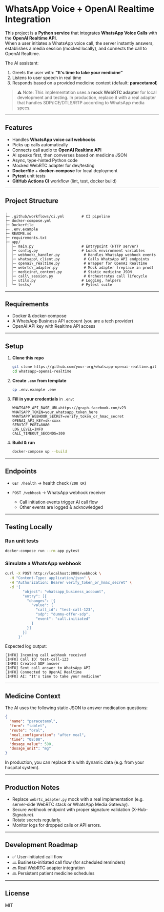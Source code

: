# WhatsApp Voice + OpenAI Realtime Integration

This project is a **Python service** that integrates **WhatsApp Voice Calls** with the **OpenAI Realtime API**.  
When a user initiates a WhatsApp voice call, the server instantly answers, establishes a media session (mocked locally), and connects the call to OpenAI Realtime.  

The AI assistant:
1. Greets the user with: **"It's time to take your medicine"**  
2. Listens to user speech in real time  
3. Responds based on a provided medicine context (default: **paracetamol**)  

> ⚠️ Note: This implementation uses a **mock WebRTC adapter** for local development and testing. In production, replace it with a real adapter that handles SDP/ICE/DTLS/RTP according to WhatsApp media specs.

---

## Features

- Handles **WhatsApp voice call webhooks**
- Picks up calls automatically
- Connects call audio to **OpenAI Realtime API**
- AI speaks first, then converses based on medicine JSON
- Async, type-hinted Python code
- Mocked WebRTC adapter for dev/testing
- **Dockerfile** + **docker-compose** for local deployment
- **Pytest** unit tests
- **GitHub Actions CI** workflow (lint, test, docker build)

---

## Project Structure

```
.
├─ .github/workflows/ci.yml        # CI pipeline
├─ docker-compose.yml
├─ Dockerfile
├─ .env.example
├─ README.md
├─ requirements.txt
├─ app/
│  ├─ main.py                      # Entrypoint (HTTP server)
│  ├─ config.py                    # Loads environment variables
│  ├─ webhook\_handler.py           # Handles WhatsApp webhook events
│  ├─ whatsapp\_client.py           # Calls WhatsApp API endpoints
│  ├─ openai\_realtime.py           # Wrapper for OpenAI Realtime
│  ├─ webrtc\_adapter.py            # Mock adapter (replace in prod)
│  ├─ medicine\_context.py          # Static medicine JSON
│  ├─ call\_session.py              # Orchestrates call lifecycle
│  ├─ utils.py                     # Logging, helpers
│  └─ tests/                       # Pytest suite

```

---

## Requirements

- Docker & docker-compose
- A WhatsApp Business API account (you are a tech provider)
- OpenAI API key with Realtime API access

---

## Setup

1. **Clone this repo**
   ```bash
   git clone https://github.com/your-org/whatsapp-openai-realtime.git
   cd whatsapp-openai-realtime
   ```

2. **Create `.env` from template**

   ```bash
   cp .env.example .env
   ```

3. **Fill in your credentials** in `.env`:

   ```env
   WHATSAPP_API_BASE_URL=https://graph.facebook.com/v23
   WHATSAPP_TOKEN=your_whatsapp_token_here
   WHATSAPP_WEBHOOK_SECRET=verify_token_or_hmac_secret
   OPENAI_API_KEY=sk-xxxx
   SERVICE_PORT=8080
   LOG_LEVEL=INFO
   CALL_TIMEOUT_SECONDS=300
   ```

4. **Build & run**

   ```bash
   docker-compose up --build
   ```

---

## Endpoints

* `GET /health` → health check (`200 OK`)
* `POST /webhook` → WhatsApp webhook receiver

  * Call initiation events trigger AI call flow
  * Other events are logged & acknowledged

---

## Testing Locally

### Run unit tests

```bash
docker-compose run --rm app pytest
```

### Simulate a WhatsApp webhook

```bash
curl -X POST http://localhost:8080/webhook \
  -H "Content-Type: application/json" \
  -H "Authorization: Bearer verify_token_or_hmac_secret" \
  -d '{
        "object": "whatsapp_business_account",
        "entry": [{
          "changes": [{
            "value": {
              "call_id": "test-call-123",
              "sdp": "dummy-offer-sdp",
              "event": "call.initiated"
            }
          }]
        }]
      }'
```

Expected log output:

```
[INFO] Incoming call webhook received
[INFO] Call ID: test-call-123
[INFO] Created SDP answer
[INFO] Sent call answer to WhatsApp API
[INFO] Connected to OpenAI Realtime
[INFO] AI: "It's time to take your medicine"
```

---

## Medicine Context

The AI uses the following static JSON to answer medication questions:

```json
{
  "name": "paracetamol",
  "form": "tablet",
  "route": "oral",
  "meal_configuration": "after meal",
  "time": "08:00",
  "dosage_value": 500,
  "dosage_unit": "mg"
}
```

In production, you can replace this with dynamic data (e.g. from your hospital system).

---

## Production Notes

* Replace `webrtc_adapter.py` mock with a real implementation (e.g. server-side WebRTC stack or WhatsApp Media Gateway).
* Secure webhook endpoint with proper signature validation (X-Hub-Signature).
* Rotate secrets regularly.
* Monitor logs for dropped calls or API errors.

---

## Development Roadmap

* ✅ User-initiated call flow
* 🔜 Business-initiated call flow (for scheduled reminders)
* 🔜 Real WebRTC adapter integration
* 🔜 Persistent patient medicine schedules

---

## License

MIT